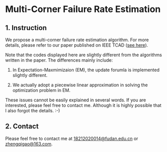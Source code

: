 # Multi-Corner Failure Rate Estimation

## 1. Instruction

We propose a multi-corner failure rate estimation algorithm. For more details, please refer to our paper published on IEEE TCAD ([see here](https://ieeexplore.ieee.org/document/8883237)).

Note that the codes displayed here are slightly different from the algorithms written in the paper. The differences mainly include:

1) In Expectation-Maxmimizaion (EM), the update forumla is implemented slightly different.

2) We actually adopt a piecewise linear approximation in solving the optimization problem in EM.

These issues cannot be easily explained in several words. If you are interested, please feel free to contact me. Although it is highly possible that I also forgot the details. :-)

## 2. Contact

Please feel free to contact me at <18212020014@fudan.edu.cn> or <zhengqigao@163.com>.